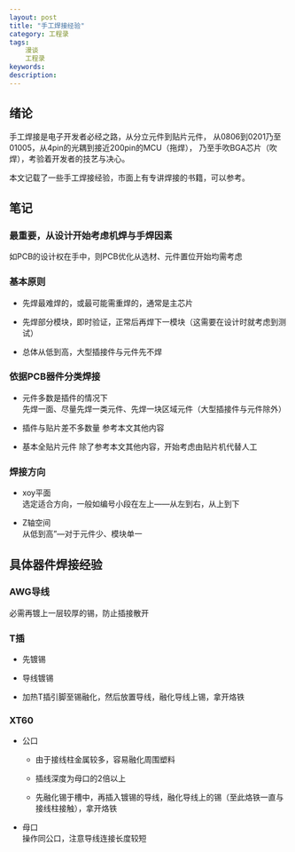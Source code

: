 ```yaml
---
layout: post
title: "手工焊接经验"
category: 工程录
tags:
    漫谈
    工程录
keywords: 
description: 
---
```



## 绪论
手工焊接是电子开发者必经之路，从分立元件到贴片元件，
从0806到0201乃至01005，从4pin的光耦到接近200pin的MCU（拖焊），
乃至手吹BGA芯片（吹焊），考验着开发者的技艺与决心。

本文记载了一些手工焊接经验，市面上有专讲焊接的书籍，可以参考。


## 笔记

### 最重要，从设计开始考虑机焊与手焊因素
如PCB的设计权在手中，则PCB优化从选材、元件置位开始均需考虑

### 基本原则
* 先焊最难焊的，或最可能需重焊的，通常是主芯片

* 先焊部分模块，即时验证，正常后再焊下一模块（这需要在设计时就考虑到测试）

* 总体从低到高，大型插接件与元件先不焊

### 依据PCB器件分类焊接
* 元件多数是插件的情况下  
先焊一面、尽量先焊一类元件、先焊一块区域元件（大型插接件与元件除外）

* 插件与贴片差不多数量
参考本文其他内容

* 基本全贴片元件
除了参考本文其他内容，开始考虑由贴片机代替人工


### 焊接方向

* xoy平面  
选定适合方向，一般如编号小段在左上——从左到右，从上到下

* Z轴空间  
从低到高”—对于元件少、模块单一



##  具体器件焊接经验

### AWG导线
必需再镀上一层较厚的锡，防止插接散开

### T插
* 先镀锡

* 导线镀锡

* 加热T插引脚至锡融化，然后放置导线，融化导线上锡，拿开烙铁

### XT60
* 公口
    * 由于接线柱金属较多，容易融化周围塑料

    * 插线深度为母口的2倍以上

    * 先融化锡于槽中，再插入镀锡的导线，融化导线上的锡（至此烙铁一直与接线柱接触），拿开烙铁

* 母口  
操作同公口，注意导线连接长度较短
